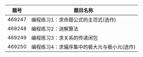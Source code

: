 | 题号 | 题目名称 |
| --- | --- |
| 469247 | 编程练习1：求命题公式的主范式(选作) |
| 469248 | 编程练习2：消解算法 |
| 469249 | 编程练习3：求关系的传递闭包 |
| 469250 | 编程练习4：求偏序集中的极大元与极小元(选作) |
